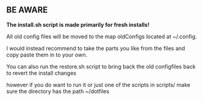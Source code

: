 ## BE AWARE

**The install.sh script is made primarily for fresh installs!**

All old config files will be moved to the map oldConfigs located at ~/.config.

I would instead recommend to take the parts you like from the files and copy paste them in to your own.

You can also run the restore.sh script to bring back the old configfiles back to revert the install changes

however if you do want to run it or just one of the scripts in scripts/
make sure the directory has the path ~/dotfiles
